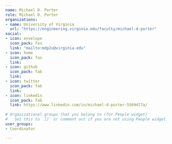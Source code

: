 ```yaml
---
name: Michael D. Porter
role: Michael D. Porter
organizations:
- name: University of Virginia
  url: "https://engineering.virginia.edu/faculty/michael-d-porter"
social:
- icon: envelope
  icon_pack: fas
  link: "mailto:mdp2u@virginia.edu"
- icon: home
  icon_pack: fas
  link: 
- icon: github
  icon_pack: fab
  link: 
- icon: twitter
  icon_pack: fab
  link: 
- icon: linkedin
  icon_pack: fab
  link: https://www.linkedin.com/in/michael-d-porter-5569477a/
  
# Organizational groups that you belong to (for People widget)
#   Set this to `[]` or comment out if you are not using People widget.  
user_groups:
- Coordinator

---
```


